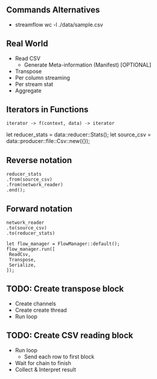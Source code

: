 ## Commands Alternatives
- streamflow wc -l ./data/sample.csv

## Real World

- Read CSV
  - Generate Meta-information (Manifest) [OPTIONAL]
- Transpose
- Per column streaming
- Per stream stat
- Aggregate

## Iterators in Functions

`iterator -> f(context, data) -> iterator`

let reducer_stats = data::reducer::Stats();
let source_csv = data::producer::file::Csv::new({});

## Reverse notation

```
reducer_stats
.from(source_csv)
.from(network_reader)
.end();
```

## Forward notation

```
network_reader
.to(source_csv)
.to(reducer_stats)

let flow_manager = FlowManager::default();
flow_manager.run([
 ReadCsv,
 Transpose,
 Serialize,
]);
```

## TODO: Create transpose block
- Create channels
- Create create thread
- Run loop

## TODO: Create CSV reading block
- Run loop
  - Send each row to first block
- Wait for chain to finish
- Collect & Interpret result